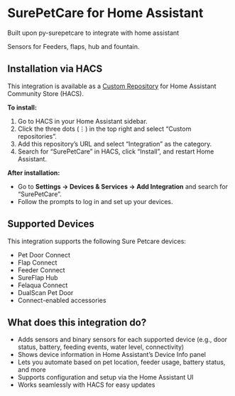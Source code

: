 # SurePetCare for Home Assistant

Built upon py-surepetcare to integrate with home assistant 

Sensors for Feeders, flaps, hub and fountain.

## Installation via HACS

This integration is available as a [Custom Repository](https://hacs.xyz/) for Home Assistant Community Store (HACS).

**To install:**
1. Go to HACS in your Home Assistant sidebar.
2. Click the three dots (⋮) in the top right and select “Custom repositories”.
3. Add this repository’s URL and select “Integration” as the category.
4. Search for “SurePetCare” in HACS, click “Install”, and restart Home Assistant.

**After installation:**
- Go to **Settings → Devices & Services → Add Integration** and search for “SurePetCare”.
- Follow the prompts to log in and set up your devices.


## Supported Devices

This integration supports the following Sure Petcare devices:
- Pet Door Connect
- Flap Connect
- Feeder Connect
- SureFlap Hub
- Felaqua Connect 
- DualScan Pet Door
- Connect-enabled accessories


## What does this integration do?
- Adds sensors and binary sensors for each supported device (e.g., door status, battery, feeding events, water level, connectivity)
- Shows device information in Home Assistant’s Device Info panel
- Lets you automate based on pet location, feeder usage, battery status, and more
- Supports configuration and setup via the Home Assistant UI
- Works seamlessly with HACS for easy updates

